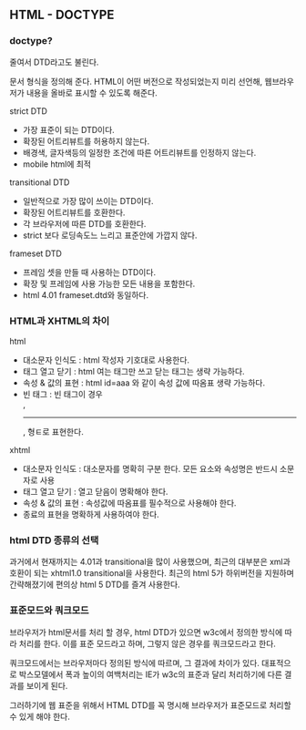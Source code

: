 ## HTML - DOCTYPE

### doctype?

줄여서 DTD라고도 불린다.

문서 형식을 정의해 준다. HTML이 어떤 버전으로 작성되었는지 미리 선언해, 웹브라우저가 내용을 올바로 표시할 수 있도록 해준다.

strict DTD

- 가장 표준이 되는 DTD이다.
- 확장된 어트리뷰트를 허용하지 않는다.
- 배경색, 글자색등의 일정한 조건에 따른 어트리뷰트를 인정하지 않는다.
- mobile html에 최적

transitional DTD

- 일반적으로 가장 많이 쓰이는 DTD이다.
- 확장된 어트리뷰트를 호환한다.
- 각 브라우저에 따른 DTD를 호환한다.
- strict 보다 로딩속도느 느리고 표준안에 가깝지 않다.

frameset DTD

- 프레임 셋을 만들 때 사용하는 DTD이다.
- 확장 및 프레임에 사용 가능한 모든 내용을 포함한다.
- html 4.01 frameset.dtd와 동일하다.

### HTML과 XHTML의 차이

html

- 대소문자 인식도 : html 작성자 기호대로 사용한다.
- 태그 열고 닫기 : html 여는 태그만 쓰고 닫는 태그는 생략 가능하다.
- 속성 & 값의 표현 : html id=aaa 와 같이 속성 값에 따옴표 생략 가능하다.
- 빈 태그 : 빈 태그이 경우 <br>,<hr>,<img> 형ㅌ로 표현한다.

xhtml

- 대소문자 인식도 : 대소문자를 명확히 구분 한다. 모든 요소와 속성명은 반드시 소문자로 사용
- 태그 열고 닫기 : 열고 닫음이 명확해야 한다.
- 속성 & 값의 표현 : 속성값에 따옴표를 필수적으로 사용해야 한다.
- 종료의 표현을 명확하게 사용하여야 한다.

### html DTD 종류의 선택

과거에서 현재까지는 4.01과 transitional을 많이 사용했으며, 최근의 대부분은 xml과 호환이 되는 xhtml1.0 transitional을 사용한다. 최근의 html 5가 하위버전을 지원하며 간략해졌기에 편의상 html 5 DTD를 즐겨 사용한다.

### 표준모드와 쿼크모드

브라우저가 html문서를 처리 할 경우, html DTD가 있으면 w3c에서 정의한 방식에 따라 처리를 한다. 이를 표준 모드라고 하며, 그렇지 않은 경우를 쿼크모드라고 한다.

쿼크모드에서는 브라우저마다 정의된 방식에 따르며, 그 결과에 차이가 있다. 대표적으로 박스모델에서 폭과 높이의 여백처리는 IE가 w3c의 표준과 달리 처리하기에 다른 결과를 보이게 된다.

그러하기에 웹 표준을 위해서 HTML DTD를 꼭 명시해 브라우저가 표준모드로 처리할 수 있게 해야 한다.
